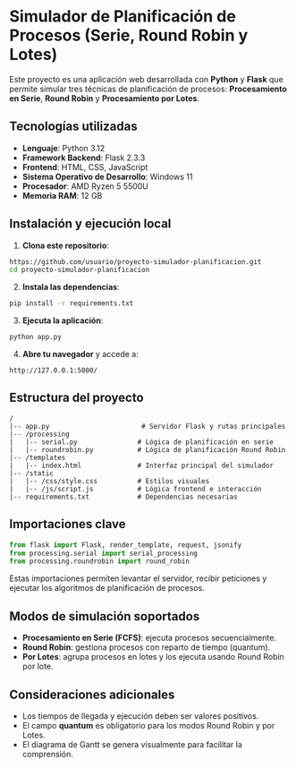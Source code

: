 # Simulador de Planificación de Procesos (Serie, Round Robin y Lotes)

Este proyecto es una aplicación web desarrollada con **Python** y **Flask** que permite simular tres técnicas de planificación de procesos: **Procesamiento en Serie**, **Round Robin** y **Procesamiento por Lotes**.

## Tecnologías utilizadas

- **Lenguaje**: Python 3.12
- **Framework Backend**: Flask 2.3.3
- **Frontend**: HTML, CSS, JavaScript
- **Sistema Operativo de Desarrollo**: Windows 11
- **Procesador**: AMD Ryzen 5 5500U
- **Memoria RAM**: 12 GB

## Instalación y ejecución local

1. **Clona este repositorio**:

```bash
https://github.com/usuario/proyecto-simulador-planificacion.git
cd proyecto-simulador-planificacion
```

2. **Instala las dependencias**:

```bash
pip install -r requirements.txt
```

3. **Ejecuta la aplicación**:

```bash
python app.py
```

4. **Abre tu navegador** y accede a:

```
http://127.0.0.1:5000/
```

## Estructura del proyecto

```
/
|-- app.py                       # Servidor Flask y rutas principales
|-- /processing
|   |-- serial.py               # Lógica de planificación en serie
|   |-- roundrobin.py           # Lógica de planificación Round Robin
|-- /templates
|   |-- index.html              # Interfaz principal del simulador
|-- /static
|   |-- /css/style.css          # Estilos visuales
|   |-- /js/script.js           # Lógica frontend e interacción
|-- requirements.txt            # Dependencias necesarias
```


## Importaciones clave

```python
from flask import Flask, render_template, request, jsonify
from processing.serial import serial_processing
from processing.roundrobin import round_robin
```

Estas importaciones permiten levantar el servidor, recibir peticiones y ejecutar los algoritmos de planificación de procesos.


## Modos de simulación soportados

- **Procesamiento en Serie (FCFS)**: ejecuta procesos secuencialmente.
- **Round Robin**: gestiona procesos con reparto de tiempo (quantum).
- **Por Lotes**: agrupa procesos en lotes y los ejecuta usando Round Robin por lote.


## Consideraciones adicionales

- Los tiempos de llegada y ejecución deben ser valores positivos.
- El campo **quantum** es obligatorio para los modos Round Robin y por Lotes.
- El diagrama de Gantt se genera visualmente para facilitar la comprensión.




